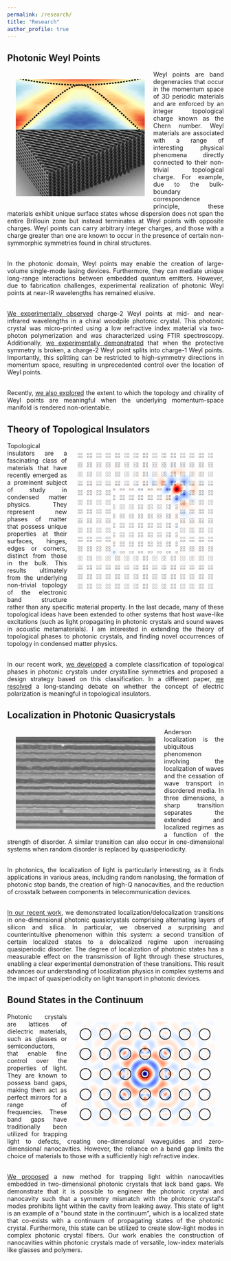 ```yaml
---
permalink: /research/
title: "Research"
author_profile: true
---
```


## Photonic Weyl Points
<img align="left" src="https://raw.githubusercontent.com/sachin4594/svaidya.github.io/master/images/weyl.png" width="300" style="margin: 20px">
<div style="text-align: justify"> 
Weyl points are band degeneracies that occur in the momentum space of 3D periodic materials and are enforced by an integer topological charge known as the Chern number. Weyl materials are associated with a range of interesting physical phenomena directly connected to their non-trivial topological charge. For example, due to the bulk-boundary correspondence principle, these materials exhibit unique surface states whose dispersion does not span the entire Brillouin zone but instead terminates at Weyl points with opposite charges. Weyl points can carry arbitrary integer charges, and those with a charge greater than one are known to occur in the presence of certain non-symmorphic symmetries found in chiral structures.
<br/><br/>

In the photonic domain, Weyl points may enable the creation of large-volume single-mode lasing devices. Furthermore, they can mediate unique long-range interactions between embedded quantum emitters. However, due to fabrication challenges, experimental realization of photonic Weyl points at near-IR wavelengths has remained elusive.
<br/><br/>

<a href="https://journals.aps.org/prl/abstract/10.1103/PhysRevLett.125.253902">We experimentally observed</a> charge-2 Weyl points at mid- and near-infrared wavelengths in a chiral woodpile photonic crystal. This photonic crystal was micro-printed using a low refractive index material via two-photon polymerization and was characterized using FTIR spectroscopy. Additionally, <a href="https://onlinelibrary.wiley.com/doi/10.1002/lpor.202100452">we experimentally demonstrated</a> that when the protective symmetry is broken, a charge-2 Weyl point splits into charge-1 Weyl points. Importantly, this splitting can be restricted to high-symmetry directions in momentum space, resulting in unprecedented control over the location of Weyl points.
<br/><br/>

Recently, <a href="https://arxiv.org/abs/2310.18485">we also explored</a> the extent to which the topology and chirality of Weyl points are meaningful when the underlying momentum-space manifold is rendered non-orientable.
</div>

## Theory of Topological Insulators
<img align="right" img src="https://raw.githubusercontent.com/sachin4594/svaidya.github.io/master/images/HOTI.gif" width="325" style="margin: 20px">
<div style="text-align: justify"> 
Topological insulators are a fascinating class of materials that have recently emerged as a prominent subject of study in condensed matter physics. They represent new phases of matter that possess unique properties at their surfaces, hinges, edges or corners, distinct from those in the bulk. This results ultimately from the underlying non-trivial topology of the electronic band structure rather than any specific material property. In the last decade, many of these topological ideas have been extended to other systems that host wave-like excitations (such as light propagating in photonic crystals and sound waves in acoustic metamaterials). I am interested in extending the theory of topological phases to photonic crystals, and finding novel occurrences of topology in condensed matter physics.
<br/><br/>

In our recent work, <a href="https://journals.aps.org/prb/abstract/10.1103/PhysRevB.108.085116">we developed</a> a complete classification of topological phases in photonic crystals under crystalline symmetries and proposed a design strategy based on this classification. In a different paper, <a href="https://arxiv.org/abs/2304.13118">we resolved</a> a long-standing debate on whether the concept of electric polarization is meaningful in topological insulators. 
</div>

## Localization in Photonic Quasicrystals
<img align="left" img src="https://raw.githubusercontent.com/sachin4594/svaidya.github.io/master/images/PhQC.png" width="325" style="margin: 20px">
<div style="text-align: justify"> 
Anderson localization is the ubiquitous phenomenon involving the localization of waves and the cessation of wave transport in disordered media. In three dimensions, a sharp transition separates the extended and localized regimes as a function of the strength of disorder. A similar transition can also occur in one-dimensional systems when random disorder is replaced by quasiperiodicity.
<br/><br/>

In photonics, the localization of light is particularly interesting, as it finds applications in various areas, including random nanolasing, the formation of photonic stop bands, the creation of high-Q nanocavities, and the reduction of crosstalk between components in telecommunication devices.
<br/><br/>

<a href="https://journals.aps.org/prresearch/abstract/10.1103/PhysRevResearch.5.033170">In our recent work</a>, we demonstrated localization/delocalization transitions in one-dimensional photonic quasicrystals comprising alternating layers of silicon and silica. In particular, we observed a surprising and counterintuitive phenomenon within this system: a second transition of certain localized states to a delocalized regime upon increasing quasiperiodic disorder. The degree of localization of photonic states has a measurable effect on the transmission of light through these structures, enabling a clear experimental demonstration of these transitions. This result advances our understanding of localization physics in complex systems and the impact of quasiperiodicity on light transport in photonic devices.
</div>

## Bound States in the Continuum
<img align="right" img src="https://raw.githubusercontent.com/sachin4594/svaidya.github.io/master/images/BIC.png" width="325" style="margin: 20px">
<div style="text-align: justify"> 
Photonic crystals are lattices of dielectric materials, such as glasses or semiconductors, that enable fine control over the properties of light. They are known to possess band gaps, making them act as perfect mirrors for a range of frequencies. These band gaps have traditionally been utilized for trapping light to defects, creating one-dimensional waveguides and zero-dimensional nanocavities. However, the reliance on a band gap limits the choice of materials to those with a sufficiently high refractive index.
<br/><br/>

<a href="https://journals.aps.org/prl/abstract/10.1103/PhysRevLett.127.023605">We proposed</a> a new method for trapping light within nanocavities embedded in two-dimensional photonic crystals that lack band gaps. We demonstrate that it is possible to engineer the photonic crystal and nanocavity such that a symmetry mismatch with the photonic crystal's modes prohibits light within the cavity from leaking away. This state of light is an example of a "bound state in the continuum", which is a localized state that co-exists with a continuum of propagating states of the photonic crystal. Furthermore, this state can be utilized to create slow-light modes in complex photonic crystal fibers. Our work enables the construction of nanocavities within photonic crystals made of versatile, low-index materials like glasses and polymers.
<br/><br/>

</div>
